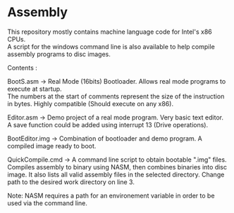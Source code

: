 # Assembly

This repository mostly contains machine language code for Intel's x86 CPUs.  
A script for the windows command line is also available to help compile assembly programs to disc images.

Contents :  

BootS.asm -> Real Mode (16bits) Bootloader. Allows real mode programs to execute at startup.  
The numbers at the start of comments represent the size of the instruction in bytes. Highly compatible (Should execute on any x86).

Editor.asm -> Demo project of a real mode program. Very basic text editor.  
A save function could be added using interrupt 13 (Drive operations). 

BootEditor.img -> Combination of bootloader and demo program. A compiled image ready to boot. 

QuickCompile.cmd -> A command line script to obtain bootable ".img" files.  
Compiles assembly to binary using NASM, then combines binaries into disc image. It also lists all valid assembly files in the selected directory. Change path to the desired work directory on line 3.  

Note: NASM requires a path for an environement variable in order to be used via the command line.
